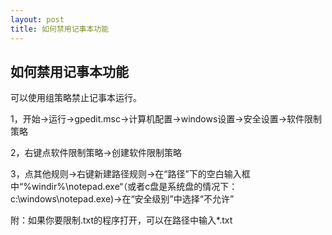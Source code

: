 ```yaml
---
layout: post
title: 如何禁用记事本功能
---
```


## 如何禁用记事本功能

可以使用组策略禁止记事本运行。

1，开始->运行->gpedit.msc->计算机配置->windows设置->安全设置->软件限制策略

2，右键点软件限制策略->创建软件限制策略

3，点其他规则->右键新建路径规则->在“路径”下的空白输入框中“\%windir%\notepad.exe“（或者c盘是系统盘的情况下：c:\windows\notepad.exe)->在“安全级别”中选择“不允许”

附：如果你要限制.txt的程序打开，可以在路径中输入*.txt
